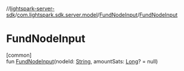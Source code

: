 //[lightspark-server-sdk](../../../index.md)/[com.lightspark.sdk.server.model](../index.md)/[FundNodeInput](index.md)/[FundNodeInput](-fund-node-input.md)

# FundNodeInput

[common]\
fun [FundNodeInput](-fund-node-input.md)(nodeId: [String](https://kotlinlang.org/api/latest/jvm/stdlib/kotlin/-string/index.html), amountSats: [Long](https://kotlinlang.org/api/latest/jvm/stdlib/kotlin/-long/index.html)? = null)
